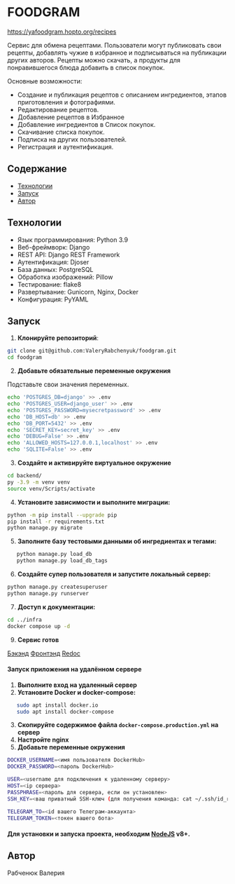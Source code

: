 # FOODGRAM

https://yafoodgram.hopto.org/recipes

Сервис для обмена рецептами. Пользователи могут публиковать свои рецепты, добавлять чужие  в избранное и подписываться на публикации других авторов. Рецепты можно скачать, а продукты для понравившегося блюда добавить в список покупок.

Основные возможности:
- Создание и публикация рецептов с описанием ингредиентов, этапов приготовления и фотографиями.
- Редактирование рецептов.
- Добавление рецептов в Избранное
- Добавление ингредиентов в Список покупок.
- Скачивание списка покупок.
- Подписка на других пользователей.
- Регистрация и аутентификация.

## Содержание
- [Технологии](#технологии)
- [Запуск](#запуск)
- [Автор](#автор)

## Технологии
- Язык программирования: Python 3.9
- Веб-фреймворк: Django
- REST API: Django REST Framework
- Аутентификация: Djoser
- База данных: PostgreSQL
- Обработка изображений: Pillow
- Тестирование: flake8
- Развертывание: Gunicorn, Nginx, Docker
- Конфигурация: PyYAML

## Запуск
1. **Клонируйте репозиторий**:

```bash
git clone git@github.com:ValeryRabchenyuk/foodgram.git
cd foodgram
```

2. **Добавьте обязательные переменные окружения**

Подставьте свои значения переменных.

```bash
echo 'POSTGRES_DB=django' >> .env
echo 'POSTGRES_USER=django_user' >> .env
echo 'POSTGRES_PASSWORD=mysecretpassword' >> .env
echo 'DB_HOST=db' >> .env
echo 'DB_PORT=5432' >> .env
echo 'SECRET_KEY=secret_key' >> .env
echo 'DEBUG=False' >> .env
echo 'ALLOWED_HOSTS=127.0.0.1,localhost' >> .env
echo 'SQLITE=False' >> .env
```

3. **Создайте и активируйте виртуальное окружение**

```bash
cd backend/
py -3.9 -m venv venv
source venv/Scripts/activate
```

4. **Установите зависимости и выполните миграции:**

```bash
python -m pip install --upgrade pip
pip install -r requirements.txt
python manage.py migrate
```

5. **Заполните базу тестовыми данными об ингредиентах и тегами:**

```bash
   python manage.py load_db
   python manage.py load_db_tags
```

6. **Создайте супер пользователя и запустите локальный сервер:**

```bash
python manage.py createsuperuser
python manage.py runserver
```

7. **Доступ к документации:**
```bash
cd ../infra
docker compose up -d
```

9. **Сервис готов** 

[Бэкэнд](http://localhost:8080)
[Фронтэнд](http://localhost:80)
[Redoc](http://localhost/api/docs/)

#### Запуск приложения на удалённом сервере

1. **Выполните вход на удаленный сервер**
2. **Установите Docker и docker-compose:**

```bash
   sudo apt install docker.io
   sudo apt install docker-compose     
```
3. **Скопируйте содержимое файла `docker-compose.production.yml` на сервер**
4. **Настройте nginx**
5. **Добавьте переменные окружения**
```bash
DOCKER_USERNAME=<имя пользователя DockerHub>
DOCKER_PASSWORD=<пароль DockerHub>

USER=<username для подключения к удаленному серверу>
HOST=<ip сервера>
PASSPHRASE=<пароль для сервера, если он установлен>
SSH_KEY=<ваш приватный SSH-ключ (для получения команда: cat ~/.ssh/id_rsa)>

TELEGRAM_TO=<id вашего Телеграм-аккаунта>
TELEGRAM_TOKEN=<токен вашего бота>
```

#### Для установки и запуска проекта, необходим [NodeJS](https://nodejs.org/) v8+.

## Автор
Рабченюк Валерия
